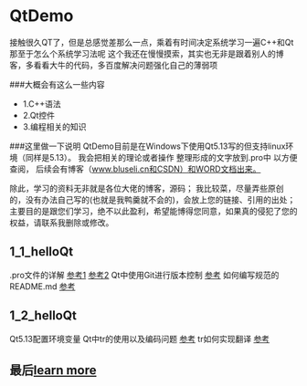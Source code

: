 # QtDemo
接触很久QT了，但是总感觉差那么一点，乘着有时间决定系统学习一遍C++和Qt
那至于怎么个系统学习法呢
这个我还在慢慢摸索，其实也无非是跟着别人的博客，多看看大牛的代码，多百度解决问题强化自己的薄弱项

###大概会有这么一些内容
- 1.C++语法
- 2.Qt控件
- 3.编程相关的知识

###这里做一下说明
QtDemo目前是在Windows下使用Qt5.13写的但支持linux环境（同样是5.13）。
我会把相关的理论或者操作 整理形成的文字放到.pro中 以方便查阅，
后续会有博客（www.bluseli.cn和CSDN）和WORD文档出来。

除此，学习的资料无非就是各位大佬的博客，源码；
我比较菜，尽量弄些原创的，没有办法自己写的(也就是我鸭羹就不会的)，会放上您的链接、引用的出处；
主要目的是跟您们学习，绝不以此盈利，希望能博得您同意，如果真的侵犯了您的权益，请联系我删除或修改。

## 1_1_helloQt
.pro文件的详解  [参考1](https://blog.csdn.net/liang19890820/article/details/51774724) [参考2](https://www.cnblogs.com/wanghuixi/p/9572863.html)
Qt中使用Git进行版本控制 [参考](https://blog.csdn.net/qq_39557240/article/details/100188147)
如何编写规范的README.md [参考](https://www.cnblogs.com/wj-1314/p/8547763.html)
## 1_2_helloQt
Qt5.13配置环境变量
Qt中tr的使用以及编码问题 [参考](https://blog.csdn.net/tju355/article/details/7253133)
tr如何实现翻译 [参考](https://blog.csdn.net/menger3388/article/details/86011411)
	
## 最后[learn more](https://www.bluseli.cn)
